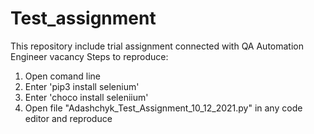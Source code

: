 # Test_assignment
This repository include trial assignment connected with QA Automation Engineer vacancy
Steps to reproduce:
1. Open comand line
2. Enter 'pip3 install selenium'
3. Enter 'choco install seleniium'
4. Open file "Adashchyk_Test_Assignment_10_12_2021.py" in any code editor and reproduce
